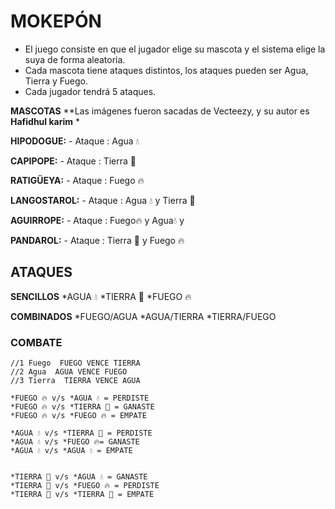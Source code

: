 # MOKEPÓN

- El juego consiste en que el jugador elige su mascota y el sistema elige la suya de forma aleatoria. 
- Cada mascota tiene ataques distintos, los ataques pueden ser Agua, Tierra y Fuego.
- Cada jugador tendrá 5 ataques.



**MASCOTAS**
**Las imágenes fueron sacadas de Vecteezy, y su autor es __Hafidhul karim__ *

**HIPODOGUE:**
    - Ataque : Agua 💧

**CAPIPOPE:**
    - Ataque : Tierra 🌱

**RATIGÜEYA:**
    - Ataque : Fuego 🔥

**LANGOSTAROL:**
    - Ataque : Agua 💧 y Tierra 🌱 

**AGUIRROPE:**
    - Ataque : Fuego🔥 y Agua💧 y 

**PANDAROL:**
    - Ataque : Tierra 🌱 y Fuego 🔥


## ATAQUES


**SENCILLOS**
    *AGUA 💧
    *TIERRA 🌱
    *FUEGO 🔥

**COMBINADOS**
    *FUEGO/AGUA
    *AGUA/TIERRA
    *TIERRA/FUEGO

### COMBATE
    //1 Fuego  FUEGO VENCE TIERRA
    //2 Agua  AGUA VENCE FUEGO
    //3 Tierra  TIERRA VENCE AGUA

    *FUEGO 🔥 v/s *AGUA 💧 = PERDISTE
    *FUEGO 🔥 v/s *TIERRA 🌱 = GANASTE
    *FUEGO 🔥 v/s *FUEGO 🔥 = EMPATE

    *AGUA 💧 v/s *TIERRA 🌱 = PERDISTE
    *AGUA 💧 v/s *FUEGO 🔥= GANASTE
    *AGUA 💧 v/s *AGUA 💧 = EMPATE


    *TIERRA 🌱 v/s *AGUA 💧 = GANASTE
    *TIERRA 🌱 v/s *FUEGO 🔥 = PERDISTE
    *TIERRA 🌱 v/s *TIERRA 🌱 = EMPATE


  

  